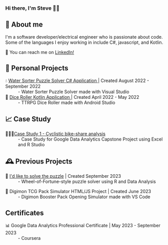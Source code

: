 ### Hi there, I'm Steve 👋🏼
## 🦏 About me

I'm a software developer/electrical engineer who is passionate about code. Some of the languages I enjoy working in include C#, javascript, and Kotlin.

💬 You can reach me on <a href="https://www.linkedin.com/in/stevetamayo/">LinkedIn!</a>
## 📅 Personal Projects
<dl>
<dt>💧 <a href="https://github.com/stamayodesign/WaterSorterPuzzleSolver">Water Sorter Puzzle Solver C# Application </a> | Created August 2022 - September 2022</dt>
  <dd>- Water Sorter Puzzle Solver made with Visual Studio</dd>
<dt>🎲 <a href="https://github.com/stamayodesign/dndCharApp">Dice Roller Kotlin Application </a> | Created April 2022 - May 2022 </dt>
<dd>- TTRPG Dice Roller made with Android Studio</dd>
</dl>

## 📈 Case Study
<dl>
  <dt>🚵🏽‍♀️<a href="https://htmlpreview.github.io/?https://github.com/stamayodesign/Cyclistic-Case-Study-1/blob/master/report_cyclisticCaseStudy_v00-09022023.html">Case Study 1 - Cyclistic bike-share analysis</a> </dt>
  <dd>- Case Study for Google Data Analytics Capstone Project using Excel and R Studio</dd>
</dl>

## 🕰 Previous Projects
<dl>
  <dt>🎡 <a href="https://github.com/stamayodesign/I-d-like-to-solve-the-puzzle"> I'd like to solve the puzzle</a> | Created September 2023</dt>
  <dd>- Wheel-of-Fortune-style puzzle solver using R and Data Analysis</dd>
</dl>
<dl>
  <dt>🎴 Digimon TCG Pack Simulator HTML/JS Project | Created June 2023</dt>
  <dd>- Digimon Booster Pack Opening Simulator made with VS Code </dd>
</dl>

## Certificates
<dl>
  <dt>📊 Google Data Analytics Professional Certificate | May 2023 - September 2023</dt>
  <dd>- Coursera </dd>
</dl>


<!--
[![Top Langs](https://github-readme-stats.vercel.app/api/top-langs/?username=stamayodesign&layout=compact)](https://github.com/anuraghazra/github-readme-stats)
-->
